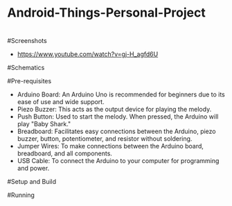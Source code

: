 # Android-Things-Personal-Project
# 

#Screenshots
- https://www.youtube.com/watch?v=gj-H_agfd6U

#Schematics


#Pre-requisites
- Arduino Board: An Arduino Uno is recommended for beginners due to its ease of use and wide support.
- Piezo Buzzer: This acts as the output device for playing the melody.
- Push Button: Used to start the melody. When pressed, the Arduino will play "Baby Shark."
- Breadboard: Facilitates easy connections between the Arduino, piezo buzzer, button, potentiometer, and resistor without soldering.
- Jumper Wires: To make connections between the Arduino board, breadboard, and all components.
- USB Cable: To connect the Arduino to your computer for programming and power.


#Setup and Build


#Running


